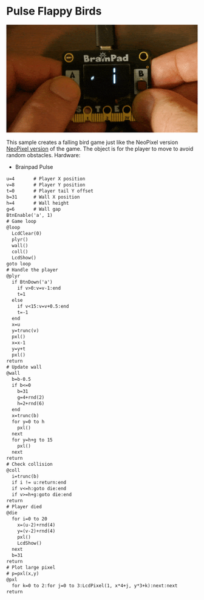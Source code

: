 # Pulse Flappy Birds

![Pulse Falling Bird](images/pulse-falling-bird.gif)


This sample creates a falling bird game just like the NeoPixel version [NeoPixel version](falling-bird.md)  of the game. The object is for the player to move to avoid random obstacles.
Hardware:
- Brainpad Pulse

```basic
u=4       # Player X position
v=8       # Player Y position
t=0       # Player tail Y offset
b=31      # Wall X position
h=4       # Wall height
g=6       # Wall gap
BtnEnable('a', 1)
# Game loop
@loop
  LcdClear(0)
  plyr()
  wall()
  coll()
  LcdShow()
goto loop
# Handle the player
@plyr
  if BtnDown('a')
    if v>0:v=v-1:end
    t=1
  else
    if v<15:v=v+0.5:end
    t=-1
  end
  x=u
  y=trunc(v)
  pxl()
  x=x-1
  y=y+t
  pxl()
return
# Update wall
@wall
  b=b-0.5
  if b<=0
    b=31
    g=4+rnd(2)
    h=2+rnd(6)
  end
  x=trunc(b)
  for y=0 to h
    pxl()      
  next
  for y=h+g to 15
    pxl()
  next
return
# Check collision
@coll
  i=trunc(b)
  if i != u:return:end
  if v<=h:goto die:end
  if v>=h+g:goto die:end
return
# Player died
@die
  for i=0 to 20
    x=(u-2)+rnd(4)
    y=(v-2)+rnd(4)
    pxl()
    LcdShow()
  next
  b=31
return
# Plot large pixel
# p=pxl(x,y)
@pxl
  for k=0 to 2:for j=0 to 3:LcdPixel(1, x*4+j, y*3+k):next:next
return
```